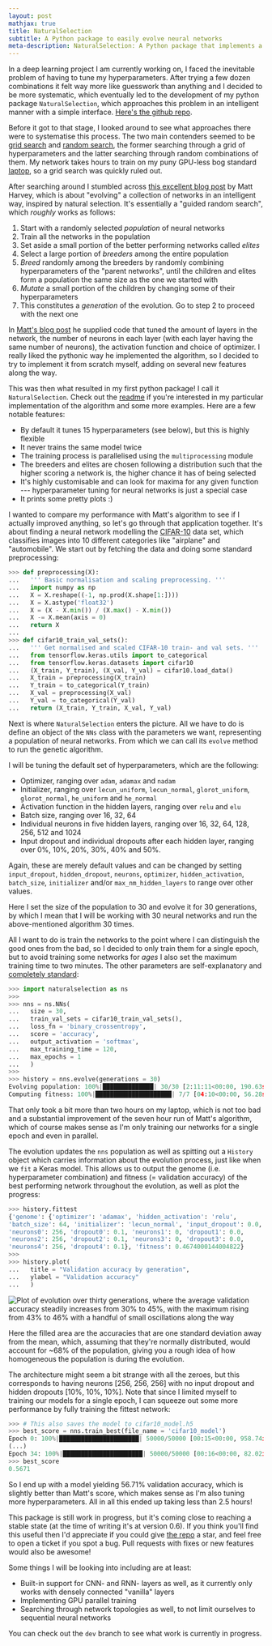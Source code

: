 ```yaml
---
layout: post
mathjax: true
title: NaturalSelection
subtitle: A Python package to easily evolve neural networks
meta-description: NaturalSelection: A Python package that implements a genetic optimization algorithm, which can be used to evolve neural network architectures.
---
```


In a deep learning project I am currently working on, I faced the inevitable problem of having to tune my hyperparameters. After trying a few dozen combinations it felt way more like guesswork than anything and I decided to be more systematic, which eventually led to the development of my python package `NaturalSelection`, which approaches this problem in an intelligent manner with a simple interface. [Here's the github repo](https://github.com/saattrupdan/naturalselection).

Before it got to that stage, I looked around to see what approaches there were to systematise this process. The two main contenders seemed to be [grid search](https://en.wikipedia.org/wiki/Hyperparameter_optimization#Grid_search) and [random search](https://en.wikipedia.org/wiki/Random_search), the former searching through a grid of hyperparameters and the latter searching through random combinations of them. My network takes hours to train on my puny GPU-less bog standard [laptop](https://www.lenovo.com/gb/en/laptops/thinkpad/s-series/s440/), so a grid search was quickly ruled out.

After searching around I stumbled across [this excellent blog post](https://blog.coast.ai/lets-evolve-a-neural-network-with-a-genetic-algorithm-code-included-8809bece164) by Matt Harvey, which is about "evolving" a collection of networks in an intelligent way, inspired by natural selection. It's essentially a "guided random search", which *roughly* works as follows:

1. Start with a randomly selected *population* of neural networks
2. Train all the networks in the population
3. Set aside a small portion of the better performing networks called *elites*
4. Select a large portion of *breeders* among the entire population
5. *Breed* randomly among the breeders by randomly combining hyperparameters of the "parent networks", until the children and elites form a population the same size as the one we started with
6. *Mutate* a small portion of the children by changing some of their hyperparameters
7. This constitutes a *generation* of the evolution. Go to step 2 to proceed with the next one

In [Matt's blog post](https://blog.coast.ai/lets-evolve-a-neural-network-with-a-genetic-algorithm-code-included-8809bece164) he supplied code that tuned the amount of layers in the network, the number of neurons in each layer (with each layer having the same number of neurons), the activation function and choice of optimizer. I really liked the pythonic way he implemented the algorithm, so I decided to try to implement it from scratch myself, adding on several new features along the way.

This was then what resulted in my first python package! I call it `NaturalSelection`. Check out the [readme](https://github.com/saattrupdan/naturalselection/blob/master/README.md) if you're interested in my particular implementation of the algorithm and some more examples. Here are a few notable features:

* By default it tunes 15 hyperparameters (see below), but this is highly flexible
* It never trains the same model twice
* The training process is parallelised using the `multiprocessing` module
* The breeders and elites are chosen following a distribution such that the higher scoring a network is, the higher chance it has of being selected
* It's highly customisable and can look for maxima for any given function --- hyperparameter tuning for neural networks is just a special case
* It prints some pretty plots :)

I wanted to compare my performance with Matt's algorithm to see if I actually improved anything, so let's go through that application together. It's about finding a neural network modelling the [CIFAR-10](https://www.cs.toronto.edu/~kriz/cifar.html) data set, which classifies images into 10 different categories like "airplane" and "automobile". We start out by fetching the data and doing some standard preprocessing:

```python
>>> def preprocessing(X):
...   ''' Basic normalisation and scaling preprocessing. '''
...   import numpy as np
...   X = X.reshape((-1, np.prod(X.shape[1:])))
...   X = X.astype('float32')
...   X = (X - X.min()) / (X.max() - X.min())
...   X -= X.mean(axis = 0)
...   return X
...   
>>> def cifar10_train_val_sets():
...   ''' Get normalised and scaled CIFAR-10 train- and val sets. '''
...   from tensorflow.keras.utils import to_categorical
...   from tensorflow.keras.datasets import cifar10
...   (X_train, Y_train), (X_val, Y_val) = cifar10.load_data()
...   X_train = preprocessing(X_train)
...   Y_train = to_categorical(Y_train)
...   X_val = preprocessing(X_val)
...   Y_val = to_categorical(Y_val)
...   return (X_train, Y_train, X_val, Y_val)
```

Next is where `NaturalSelection` enters the picture. All we have to do is define an object of the `NNs` class with the parameters we want, representing a population of neural networks. From which we can call its `evolve` method to run the genetic algorithm.

I will be tuning the default set of hyperparameters, which are the following:

* Optimizer, ranging over `adam`, `adamax` and `nadam`
* Initializer, ranging over `lecun_uniform`, `lecun_normal`, `glorot_uniform`, `glorot_normal`, `he_uniform` and `he_normal`
* Activation function in the hidden layers, ranging over `relu` and `elu`
* Batch size, ranging over 16, 32, 64
* Individual neurons in five hidden layers, ranging over 16, 32, 64, 128, 256, 512 and 1024
* Input dropout and individual dropouts after each hidden layer, ranging over 0%, 10%, 20%, 30%, 40% and 50%.

Again, these are merely default values and can be changed by setting `input_dropout`, `hidden_dropout`, `neurons`, `optimizer`, `hidden_activation`, `batch_size`, `initializer` and/or `max_nm_hidden_layers` to range over other values.

Here I set the size of the population to 30 and evolve it for 30 generations, by which I mean that I will be working with 30 neural networks and run the above-mentioned algorithm 30 times. 

All I want to do is train the networks to the point where I can distinguish the good ones from the bad, so I decided to only train them for a single epoch, but to avoid training some networks for *ages* I also set the maximum training time to two minutes. The other parameters are self-explanatory and [completely standard](https://keras.io/examples/cifar10_cnn/):

```python
>>> import naturalselection as ns
>>>
>>> nns = ns.NNs(
...   size = 30,
...   train_val_sets = cifar10_train_val_sets(),
...   loss_fn = 'binary_crossentropy',
...   score = 'accuracy',
...   output_activation = 'softmax',
...   max_training_time = 120,
...   max_epochs = 1
...   )
>>> 
>>> history = nns.evolve(generations = 30)
Evolving population: 100%|██████████████| 30/30 [2:11:11<00:00, 190.63s/it]
Computing fitness: 100%|█████████████████████| 7/7 [04:10<00:00, 56.28s/it]
```

That only took a bit more than two hours on my laptop, which is not too bad and a substantial improvement of the seven hour run of Matt's algorithm, which of course makes sense as I'm only training our networks for a single epoch and even in parallel.

The evolution updates the `nns` population as well as spitting out a `History` object which carries information about the evolution process, just like when we `fit` a Keras model. This allows us to output the genome (i.e. hyperparameter combination) and fitness (= validation accuracy) of the best performing network throughout the evolution, as well as plot the progress:

```python
>>> history.fittest
{'genome': {'optimizer': 'adamax', 'hidden_activation': 'relu',
'batch_size': 64, 'initializer': 'lecun_normal', 'input_dropout': 0.0,
'neurons0': 256, 'dropout0': 0.1, 'neurons1': 0, 'dropout1': 0.0,
'neurons2': 256, 'dropout2': 0.1, 'neurons3': 0, 'dropout3': 0.0,
'neurons4': 256, 'dropout4': 0.1}, 'fitness': 0.4674000144004822}
>>> 
>>> history.plot(
...   title = "Validation accuracy by generation",
...   ylabel = "Validation accuracy"
...   )
```

![Plot of evolution over thirty generations, where the average validation accuracy steadily increases from 30% to 45%, with the maximum rising from 43% to 46% with a handful of small oscillations along the way](https://filedn.com/lRBwPhPxgV74tO0rDoe8SpH/naturalselection_data/cifar10_plot.png)

Here the filled area are the accuracies that are one standard deviation away from the mean, which, assuming that they're normally distributed, would account for ~68% of the population, giving you a rough idea of how homogeneous the population is during the evolution.

The architecture might seem a bit strange with all the zeroes, but this corresponds to having neurons [256, 256, 256] with no input dropout and hidden dropouts [10%, 10%, 10%]. Note that since I limited myself to training our models for a single epoch, I can squeeze out some more performance by fully training the fittest network:

```python
>>> # This also saves the model to cifar10_model.h5
>>> best_score = nns.train_best(file_name = 'cifar10_model')
Epoch 0: 100%|██████████████████████| 50000/50000 [00:15<00:00, 958.74it/s]
(...)
Epoch 34: 100%|██████████████████████| 50000/50000 [00:16<00:00, 82.02it/s]
>>> best_score
0.5671
```

So I end up with a model yielding 56.71% validation accuracy, which is slightly better than Matt's score, which makes sense as I'm also tuning more hyperparameters. All in all this ended up taking less than 2.5 hours!

This package is still work in progress, but it's coming close to reaching a stable state (at the time of writing it's at version 0.6). If you think you'll find this useful then I'd appreciate if you could give [the repo](https://github.com/saattrupdan/naturalselection) a star, and feel free to open a ticket if you spot a bug. Pull requests with fixes or new features would also be awesome!

Some things I will be looking into including are at least:
* Built-in support for CNN- and RNN- layers as well, as it currently only works with densely connected "vanilla" layers
* Implementing GPU parallel training
* Searching through network topologies as well, to not limit ourselves to sequential neural networks

You can check out the `dev` branch to see what work is currently in progress.
